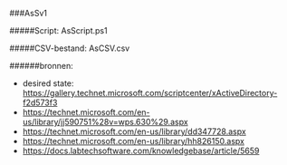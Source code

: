 ###AsSv1


#####Script: AsScript.ps1

#####CSV-bestand: AsCSV.csv

######bronnen:

- desired state: https://gallery.technet.microsoft.com/scriptcenter/xActiveDirectory-f2d573f3
- https://technet.microsoft.com/en-us/library/jj590751%28v=wps.630%29.aspx
- https://technet.microsoft.com/en-us/library/dd347728.aspx 
- https://technet.microsoft.com/en-us/library/hh826150.aspx
- https://docs.labtechsoftware.com/knowledgebase/article/5659
